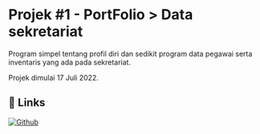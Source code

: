 
# Projek #1 - PortFolio > Data sekretariat

Program simpel tentang profil diri dan sedikit 
program data pegawai serta inventaris yang ada 
pada sekretariat.

Projek dimulai 17 Juli 2022.


## 🔗 Links
[![Github](https://img.shields.io/badge/my_portfolio-000?style=for-the-badge&logo=ko-fi&logoColor=white)](https://github.com/PutraNugraha-new/Portfolio.git)
